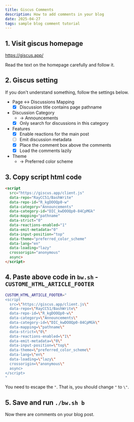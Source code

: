 ```yaml
---
title: Giscus Comments
description: How to add comments in your blog
date: 2025-04-27
tags: sample blog comment tutorial
---
```


## 1. Visit giscus homepage

<https://giscus.app/>

Read the text on the homepage carefully and follow it.

## 2. Giscus setting

If you don't understand something, follow the settings below.

- Page ↔️ Discussions Mapping 
    - [x] Discussion title contains page pathname
- Discussion Category
    - -> Announcements
    - [x] Only search for discussions in this category
- Features
    - [x] Enable reactions for the main post
    - [ ] Emit discussion metadata
    - [x] Place the comment box above the comments
    - [x] Load the comments lazily
- Theme
    - -> Preferred color scheme

## 3. Copy script html code

```html
<script 
  src="https://giscus.app/client.js"
  data-repo="RayCC51/BashWrite"
  data-repo-id="R_kgDOOQp0-w"
  data-category="Announcements"
  data-category-id="DIC_kwDOOQp0-84CpMGk"
  data-mapping="pathname"
  data-strict="0"
  data-reactions-enabled="1"
  data-emit-metadata="0"
  data-input-position="top"
  data-theme="preferred_color_scheme"
  data-lang="en"
  data-loading="lazy"
  crossorigin="anonymous"
  async>
</script>
```

## 4. Paste above code in `bw.sh` - `CUSTOME_HTML_ARTICLE_FOOTER`

```bash
CUSTOM_HTML_ARTICLE_FOOTER="
<script 
  src=\"https://giscus.app/client.js\"
  data-repo=\"RayCC51/BashWrite\"
  data-repo-id=\"R_kgDOOQp0-w\"
  data-category=\"Announcements\"
  data-category-id=\"DIC_kwDOOQp0-84CpMGk\"
  data-mapping=\"pathname\"
  data-strict=\"0\"
  data-reactions-enabled=\"1\"
  data-emit-metadata=\"0\"
  data-input-position=\"top\"
  data-theme=\"preferred_color_scheme\"
  data-lang=\"en\"
  data-loading=\"lazy\"
  crossorigin=\"anonymous\"
  async>
</script>
"
```

You need to escape the `"`. That is, you should change `"` to `\"`.

## 5. Save and run `./bw.sh b`

Now there are comments on your blog post.
